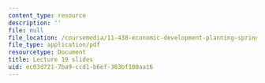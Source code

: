 ```yaml
---
content_type: resource
description: ''
file: null
file_location: /coursemedia/11-438-economic-development-planning-spring-2020/ec03d7217ba9ccd1b6ef383bf100aa16_MIT11_438s20_lec19.pdf
file_type: application/pdf
resourcetype: Document
title: Lecture 19 slides
uid: ec03d721-7ba9-ccd1-b6ef-383bf100aa16
---
```

